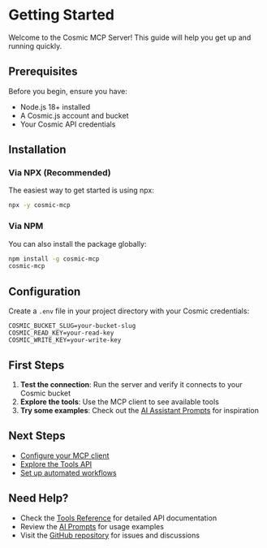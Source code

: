 # Getting Started

Welcome to the Cosmic MCP Server! This guide will help you get up and running quickly.

## Prerequisites

Before you begin, ensure you have:

- Node.js 18+ installed
- A Cosmic.js account and bucket
- Your Cosmic API credentials

## Installation

### Via NPX (Recommended)

The easiest way to get started is using npx:

```bash
npx -y cosmic-mcp
```

### Via NPM

You can also install the package globally:

```bash
npm install -g cosmic-mcp
cosmic-mcp
```

## Configuration

Create a `.env` file in your project directory with your Cosmic credentials:

```env
COSMIC_BUCKET_SLUG=your-bucket-slug
COSMIC_READ_KEY=your-read-key
COSMIC_WRITE_KEY=your-write-key
```

## First Steps

1. **Test the connection**: Run the server and verify it connects to your Cosmic bucket
2. **Explore the tools**: Use the MCP client to see available tools
3. **Try some examples**: Check out the [AI Assistant Prompts](./ai-prompts.md) for inspiration

## Next Steps

- [Configure your MCP client](./mcp-setup.md)
- [Explore the Tools API](./tools-reference.md)
- [Set up automated workflows](./secrets-and-workflow.md)

## Need Help?

- Check the [Tools Reference](./tools-reference.md) for detailed API documentation
- Review the [AI Prompts](./ai-prompts.md) for usage examples
- Visit the [GitHub repository](https://github.com/patgpt/cosmic-mcp) for issues and discussions
